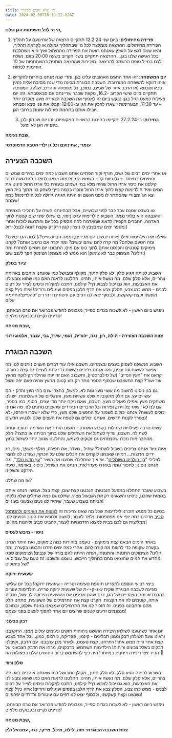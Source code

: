 ```yaml
---
title: מי שלא מביט מפסיד
date: 2024-02-08T18:19:22.026Z
---
```

**הי הי לכל משפחות הגן שלנו,**

1. **פרידה מחיתולים**: ביום שני 12.2.24 תתקיים הרצאה של אחינועם על תהליך הפרידה מחיתולים. ההרצאה מומלצת לכל מי שבתהליך גמילה או לקראת תהליך, והיא שמה דגש על האופן שאנחנו רואות את הפרידה מהחיתול ואיך היא משתלבת בכל הגישה שלנו בגן… ההרצאה תתקיים בשני הקרוב בשעה 20:00 בזום. נשלח לכם במייל טופס הרשמה להרצאה. מזכירות שהרצאה מותנית בהשתתפות של 10 הורימות לפחות.
2. **יום המשפחה**: זהו אחד החגים האהובים עלינו בגן, ומדי שנה אנחנו בוחרות להקדיש אותו דווקא למשפחה המורחבת. השכבה הבוגרת מכינה מדי שנה מסיבה אליה נזמין סבא וסבתא (או הרכב אחר של שניים, כמובן, כל משפחה וההרכב שלה). המסיבה תתקיים ביום שישי הקרוב -16.2, מקוות שכבר שריינתם עם סבאסבתא. זהו יום פעילות כמעט רגיל בגן: נבקש ביום זה לאסוף את השכבה הצעירה מעט מוקדם יותר - עד 11:30. הבוגרימות יישארו להכין את הגן וב-12:00 יקבלו את פני סבא וסבתא ויובילו אותם בתחנות פעילות שונות ברחבי הגן.

   3. **בחירות**: ב-27.2.24 יתקיימו בחירות ברשויות המקומיות. זהו יום שבתון ולכן ביום זה הגן לא יפעל.

**שבת נעימה,**

**עומרי, אחינועם וכל גן ילדי הטבע הדמוקרטי**

## השכבה הצעירה

אז אחרי ימים רבים של גשם, חורף וקור הפתיעו אותנו השבוע כמה ימים בהירים שמשיים וחמימים במיוחד. ניצלנו את קרני השמש המבצבצות ויצאנו לחצר בהתרגשות רבה! קילפנו את כיסוי ארגז החול שהיה מלא במי גשמים ובעזרת כלי ארגז החול פינינו את המים ומיד הילדימות קפצו לתוך ארגז החול ונזכרו בכמה כייף לשחק בו! מתוך בית העץ יצא הג׳ימבורי שהסתתר לו מפני הגשם וזו היתה חגיגה גדולה לכל הילדימות! כמה שמחה!

טו בשבט אמנם עבר כבר לפני שבועיים, אבל מבחינתנו השיח על תהליכי הצמיחה וההנבטה הוא בלתי נגמר. השבוע הילדימות ערכו ניסוי, בו שתלו שיני שום קטנות לתוך האדמה. החברים הקפידו לדאוג שהאדמה לחה מספיק בכל יום והתרגשו לגלות אחרי מספר ימים שמבצבץ לו ניצרון קטן וירקרק שקצת דומה לבצל ירוק:)

שאלנו את הילדימות אילו פירות יבשים הם מכירים, וממה הם עשויים?:) למה הם יבשים? ומה הטעם שלהם? מה קרה להם שהם יבשים? ומה יקרה אם נרטיב אותם? לקחנו צימוקים קטנטים והכנסנו אותם לתוך כוס עם מים. התבוננו יום ויומיים למחרת ומה גילינו? הצימוק כבר לא צימוק! הוא ממש לא מצומק! הצימוק הפך לענב שוב:)

**ציור בסלק**

השבוע לכיתה הגיע סלק. לא סלק חתוך, מקולף ומבושל כמו שאנחנו אוהבים בארוחת צהריים, אלא סלק שלם. מה נעשה איתו, תהינו. החלטנו לראות האם כמו שהוא צובע לנו את האצבעות, הוא גם יכול לצבוע דף? קילפנו, חתכנו למקלות וניסינו לצייר על דפים לבנים - ממש כמו צבע, הסלק צבע את הדף הלבן בפסים ועיגולים ורודים! איזה כיף! קצת נשנשנו וקצת קשקשנו, ולבסוף יצאו לנו דפים עם עיטורים ורדרדים יפהפיים!החתמת עלים

ניפגש ביום ראשון - לא לשכוח בגדים ספייר, מגבונים לחודש פברואר אם טרם הבאתם, סדינים נקיים ובקבוקים מלאים!

**שבת מנוחה,**

**צוות השכבה הצעירה - הילה, רון, נגה, יהודית, נעמי, שירז, גבי, ענבר, אלמוג ורוני**

## השכבה הבוגרת

השבוע המשכנו לעסוק בעצים ובצמחים. חשבנו אילו עוד דברים העצים נותנים לנו, מה אפשר לעשות עם עצים, ומה אנחנו צריכים לעשות כדי לתת לעצים גם קצת בחזרה. קראנו את "העץ הנדיב" (של סילברסטין), וחשבנו: האם זה יפה שהילד רק לוקח מהעץ עוד ועוד? קצת התעצבנו שבסוף הספר נותר רק גזע קטום מהעץ שהיה פעם יפה ומצל.

גם בגן ניסינו לחשוב מה עשוי מעץ ומה לא. למשל, בחצר ישנם בתי העץ והדק - הם עשויים עץ. גם חלק מהקוביות שלנו עשויות מעץ, והרגליים של השולחנות. יש לנו משחקים מעץ ואפילו פאזלים מעץ. חשבנו, שאם ניקח יותר מדי עצים, בסוף, כמו בספר, גם לנו לא יישאר צל וירוק ופירות וכל הדברים הנהדרים שהעצים נותנים לנו. מה אנחנו יכולים לעשות? אנחנו יכולים לשמור על החפצים שלנו מעץ, כדי שלא יישברו וייהרסו, ולא נצטרך לקנות חדשים. ואנחנו יכולים גם לטפח את העצים שלנו ולנטוע חדשים!

עשינו הרבה פעילויות שתילות בשבוע האחרון - הגשם הותיר את האדמה רטובה ונוחה לשתילה. חשבנו, עדיף לשתול את השתילים שלנו בתוך הכיתה או בחצר? חלק מהחברימות נזכרו שהצמחים גם זקוקים לשמש, והחלטנו שטוב יותר לשתול בחוץ.

איזה ציוד אנחנו צריכים בשביל לשתול? שתיל , מעדר, את חפירה, מזלף-משפך, מים, זוג ידיים חרוצות... דמיינו שאנחנו לוקחים את הכלים שלנו על הכתף, וצעדנו לנו לחצר לצלילי "[כך הולכים השותלים](https://www.youtube.com/watch?v=dUWFRpdnHSM)". אז איך שותלים? שמענו את השיר "[עץ חדש נולד](https://www.youtube.com/watch?v=fxsINVc-Doc)", וגם אנחנו ניסינו: לחפור גומה בעזרת מעדר/את, הנחנו את השתיל, כיסינו באדמה, טיפה הידקנו והשקינו.

אז מה שתלנו?

בשבוע שעבר התחלנו במפעל הנבטות: הנבטנו קצת שום, קצת בצל. ועכשיו הנחנו אותם בגומות שהכנו, כיסינו והשארנו רק את הגבעול מציץ. שתלנו גם כמה שתילים שלא נלקחו הביתה בשבוע שעבר, שיהיה לנו נעים וצבעוני בעיניים!

בסיום כל מפגש הזכרנו לילדימות שכל מה שאנו צריכות זה [לפקוח את העיניים ולהסתכל סביב](https://youtu.be/2ld48DxIQ_U) מדהים כמה יופי אנו מפספסות. נלמד לעצור, לנשום ולחפש את הטוב והנעים לנו. ממליצות גם לכם בבית למצוא הזדמנויות לעצור, להביט סביב וליהנות מהיופי!

**ניסוי - מיבש לעסיס**

באחד הימים הבאנו קצת צימוקים - טעמנו בזהירות כמה צימוקים, ואת היתר הנחנו בקערה שקופה כדי לראות מה קורה להם. אחרי כמה ימים חזרנו והבטנו בקערה, ומה גילינו? הצימוקים התנפחו והתנפחו, ועתה הייתה להם צורה של ענבים! הצימוקים ספגו מחדש את המים שהוציאו מהם בתהליך הייבוש. טעמנו וחשבנו: זה טעם של ענבים או של צימוקים?

**שעועית ירוקה**

בימי רביעי הוספנו לתפריט תוספת טעימה וטרייה - שעועית ירוקה! בכל יום שלישי מגיעה לשכבה הבוגרת שקית ע-נ-ק-י-ת של שעועית ירוקה טרייה. הילדימות עוזרים בהכנת ארוחת הצהריים של הגן, בכך שהם מכינים את השעועית הירוקה לבישול, מנקית אותה, קוטמים לה את הקצוות. חקרנו קצת את התרמילים של השעועית, פתחנו חלק מהם והתבוננו בפנים. זה הזכיר לנו את התרמילים שמצאנו בגינת שולמן, ובתוכם מנמנמים זרעים קטנים שרוצים יום אחד להפוך לעצים בפני עצמם!

**דבק צבעוני**

יום אחד כשהגענו לשולחן היצירה הרגשנו ניחוחות חזקים ונעימים עולים ממנו. התקרבנו וראינו שעל השולחן דבק ומגוון תבלינים - קינמון, פפריקה, כורכום, כמון… כל אחד בצבע קצת אחר וריח ממש אחר! רחרחנו, קצת טעמנו, ולאחר מכן ערבבנו  עם הדבק, וקיבלנו דבקים בשלל צבעים וריחות! הילדימות השתמשו בדבקנים, מרחו את הדבק הצבעוני על הנייר ויצרו יצירה ריחנית במיוחד! היה כיף להשתמש ברוב החושים שלנו בפעילות הזו 🙂

**סלק ורוד**

השבוע לכיתה הגיע סלק. לא סלק חתוך, מקולף ומבושל כמו שאנחנו אוהבים בארוחת צהריים, אלא סלק שלם. מה נעשה איתו, תהינו. החלטנו לראות האם כמו שהוא צובע לנו את האצבעות, הוא גם יכול לצבוע דף? קילפנו, חתכנו למקלות וניסינו לצייר על דפים לבנים - ממש כמו צבע, הסלק צבע את הדף הלבן בפסים ועיגולים ורודים! איזה כיף! קצת נשנשנו וקצת קשקשנו, ולבסוף יצאו לנו דפים עם עיטורים ורדרדים יפהפיים!

ניפגש ביום ראשון - לא לשכוח בגדים ספייר, מגבונים לחודש פברואר אם טרם הבאתם, סדינים נקיים ובקבוקים מלאים!

**שבת מנוחה,**

**צוות השכבה הבוגרת: חוה, לילה, מיכל, מייקי, נגה, עמנואל ולין**